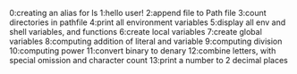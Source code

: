 0:creating an alias for ls
1:hello user!
2:append file to Path file
3:count directories in pathfile
4:print all environment variables
5:display all env and shell variables, and functions
6:create local variables
7:create global variables
8:computing addition of literal and variable
9:computing division
10:computing power
11:convert binary to denary
12:combine letters, with special omission and character count
13:print a number to 2 decimal places

